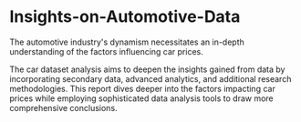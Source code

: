 # Insights-on-Automotive-Data
The automotive industry's dynamism necessitates an in-depth understanding of the factors influencing car prices. 

The car dataset analysis aims to deepen the insights gained from data  by incorporating secondary data, advanced analytics, and additional research methodologies. This report dives deeper into the factors impacting car prices while employing sophisticated data analysis tools to draw more comprehensive conclusions.
